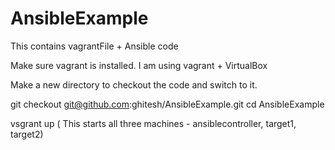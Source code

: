 # AnsibleExample
This contains vagrantFile + Ansible code 


Make sure vagrant is installed. I am using vagrant + VirtualBox

Make a new directory to checkout the code and switch to it.

git checkout git@github.com:ghitesh/AnsibleExample.git
cd AnsibleExample

vsgrant up ( This starts all three machines - ansiblecontroller, target1, target2)
